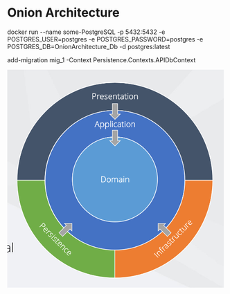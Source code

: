<h1>Onion Architecture </h1>

docker run --name some-PostgreSQL -p 5432:5432 -e POSTGRES_USER=postgres -e POSTGRES_PASSWORD=postgres -e POSTGRES_DB=OnionArchitecture_Db -d postgres:latest

add-migration mig_1 -Context Persistence.Contexts.APIDbContext

<img src="https://raw.githubusercontent.com/MehrajLatifli/Onion-Architecture/master/Onion%20Architecture.png?token=GHSAT0AAAAAACHP4LN3R6HOILBPM5RKEXY6ZIBAA4Q" alt="Onion Architecture" width="500">
